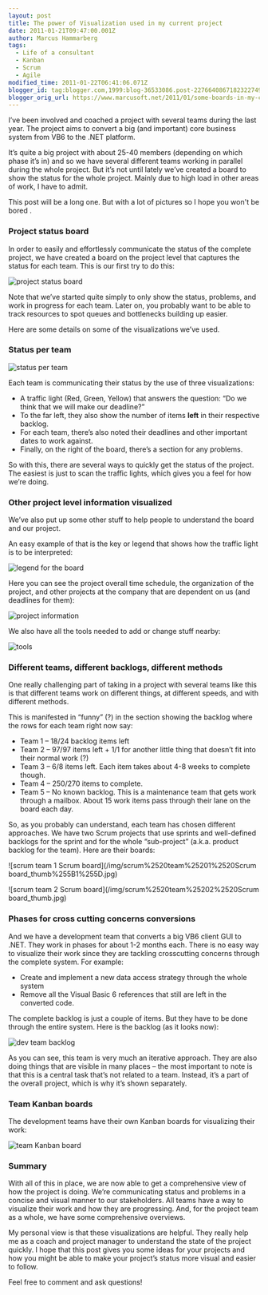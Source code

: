 ```yaml
---
layout: post
title: The power of Visualization used in my current project
date: 2011-01-21T09:47:00.001Z
author: Marcus Hammarberg
tags:
  - Life of a consultant
  - Kanban
  - Scrum
  - Agile
modified_time: 2011-01-22T06:41:06.071Z
blogger_id: tag:blogger.com,1999:blog-36533086.post-2276640867182322749
blogger_orig_url: https://www.marcusoft.net/2011/01/some-boards-in-my-current-project.html
---
```


I’ve been involved and coached a project with several teams during the last year. The project aims to convert a big (and important) core business system from VB6 to the .NET platform.

It’s quite a big project with about 25-40 members (depending on which phase it’s in) and so we have several different teams working in parallel during the whole project. But it’s not until lately we’ve created a board to show the status for the whole project. Mainly due to high load in other areas of work, I have to admit.

This post will be a long one. But with a lot of pictures so I hope you won't be bored .

### Project status board

In order to easily and effortlessly communicate the status of the complete project, we have created a board on the project level that captures the status for each team. This is our first try to do this:

![project status board](/img/project%2520status%2520board_thumb.jpg)

Note that we’ve started quite simply to only show the status, problems, and work in progress for each team. Later on, you probably want to be able to track resources to spot queues and bottlenecks building up easier.

Here are some details on some of the visualizations we’ve used.

### Status per team

![status per team](/img/status%2520per%2520team_thumb.jpg)

Each team is communicating their status by the use of three visualizations:

- A traffic light (Red, Green, Yellow) that answers the question: “Do we think that we will make our deadline?”
- To the far left, they also show the number of items **left** in their respective backlog.
- For each team, there’s also noted their deadlines and other important dates to work against.
- Finally, on the right of the board, there’s a section for any problems.

So with this, there are several ways to quickly get the status of the project. The easiest is just to scan the traffic lights, which gives you a feel for how we’re doing.

### Other project level information visualized

We’ve also put up some other stuff to help people to understand the board and our project.

An easy example of that is the key or legend that shows how the traffic light is to be interpreted:

![legend for the board](/img/legend%2520for%2520the%2520board_thumb.jpg)

Here you can see the project overall time schedule, the organization of the project, and other projects at the company that are dependent on us (and deadlines for them):

![project information](/img/project%2520information_thumb.jpg)

We also have all the tools needed to add or change stuff nearby:

![tools](/img/tools_thumb.jpg)

### Different teams, different backlogs, different methods

One really challenging part of taking in a project with several teams like this is that different teams work on different things, at different speeds, and with different methods.

This is manifested in “funny” (?) in the section showing the backlog where the rows for each team right now say:

- Team 1 – 18/24 backlog items left
- Team 2 – 97/97 items left + 1/1 for another little thing that doesn’t fit into their normal work (?)
- Team 3 – 6/8 items left. Each item takes about 4-8 weeks to complete though.
- Team 4 – 250/270 items to complete.
- Team 5 – No known backlog. This is a maintenance team that gets work through a mailbox. About 15 work items pass through their lane on the board each day.

So, as you probably can understand, each team has chosen different approaches. We have two Scrum projects that use sprints and well-defined backlogs for the sprint and for the whole “sub-project” (a.k.a. product backlog for the team). Here are their boards:

![scrum team 1 Scrum board](/img/scrum%2520team%25201%2520Scrum board_thumb%255B1%255D.jpg)

![scrum team 2 Scrum board](/img/scrum%2520team%25202%2520Scrum board_thumb.jpg)

### Phases for cross cutting concerns conversions

And we have a development team that converts a big VB6 client GUI to .NET. They work in phases for about 1-2 months each. There is no easy way to visualize their work since they are tackling crosscutting concerns through the complete system. For example:

- Create and implement a new data access strategy through the whole system
- Remove all the Visual Basic 6 references that still are left in the converted code.

The complete backlog is just a couple of items. But they have to be done through the entire system. Here is the backlog (as it looks now):

![dev team backlog](/img/dev%2520team%2520backlog_thumb.jpg)

As you can see, this team is very much an iterative approach. They are also doing things that are visible in many places – the most important to note is that this is a central task that’s not related to a team. Instead, it’s a part of the overall project, which is why it’s shown separately.

### Team Kanban boards

The development teams have their own Kanban boards for visualizing their work:

![team Kanban board](/img/test%2520team%2520kanbanboard_thumb.jpg)

### Summary

With all of this in place, we are now able to get a comprehensive view of how the project is doing. We’re communicating status and problems in a concise and visual manner to our stakeholders. All teams have a way to visualize their work and how they are progressing. And, for the project team as a whole, we have some comprehensive overviews.

My personal view is that these visualizations are helpful. They really help me as a coach and project manager to understand the state of the project quickly. I hope that this post gives you some ideas for your projects and how you might be able to make your project’s status more visual and easier to follow.

Feel free to comment and ask questions!

